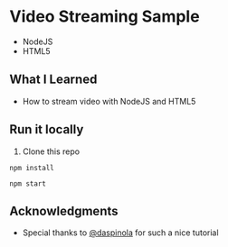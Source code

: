 # Video Streaming Sample

- NodeJS
- HTML5

## What I Learned

- How to stream video with NodeJS and HTML5

## Run it locally

1. Clone this repo

```
npm install

npm start
```

## Acknowledgments

- Special thanks to [@daspinola](https://medium.com/@daspinola/video-stream-with-node-js-and-html5-320b3191a6b6) for such a nice tutorial
